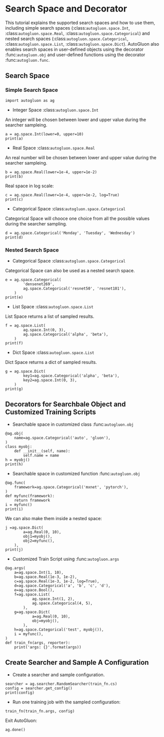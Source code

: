 # Search Space and Decorator

This tutorial explains the supported search spaces and how to use them, including
simple search spaces (:class:`autogluon.space.Int`, :class:`autogluon.space.Real`,
:class:`autogluon.space.Categorical`) and nested search spaces
(:class:`autogluon.space.Categorical`, :class:`autogluon.space.List`,
:class:`autogluon.space.Dict`).
AutoGluon also enables search spaces in user-defined objects using the decorator
:func:`autogluon.obj` and user-defined functions using the decorator
:func:`autogluon.func`.

## Search Space

### Simple Search Space

```{.python .input}
import autogluon as ag
```

- Integer Space :class:`autogluon.space.Int`

An integer will be chosen between lower and upper value during the
searcher sampleing.

```{.python .input}
a = ag.space.Int(lower=0, upper=10)
print(a)
```

- Real Space :class:`autogluon.space.Real`

An real number will be chosen between lower and upper value during the
searcher sampleing.

```{.python .input}
b = ag.space.Real(lower=1e-4, upper=1e-2)
print(b)
```

Real space in log scale:

```{.python .input}
c = ag.space.Real(lower=1e-4, upper=1e-2, log=True)
print(c)
```

- Categorical Space :class:`autogluon.space.Categorical`

Categorical Space will chooce one choice from all the possible values during
the searcher sampling.

```{.python .input}
d = ag.space.Categorical('Monday', 'Tuesday', 'Wednesday')
print(d)
```

### Nested Search Space

- Categorical Space :class:`autogluon.space.Categorical`

Categorical Space can also be used as a nested search space.

```{.python .input}
e = ag.space.Categorical(
        'densenet269',
        ag.space.Categorical('resnet50', 'resnet101'),
    )
print(e)
```

- List Space :class:`autogluon.space.List`

List Space returns a list of sampled results.

```{.python .input}
f = ag.space.List(
        ag.space.Int(0, 3),
        ag.space.Categorical('alpha', 'beta'),
    )
print(f)
```

- Dict Space :class:`autogluon.space.List`

Dict Space returns a dict of sampled results.

```{.python .input}
g = ag.space.Dict(
        key1=ag.space.Categorical('alpha', 'beta'),
        key2=ag.space.Int(0, 3),
    )
print(g)
```

## Decorators for Searchbale Object and Customized Training Scripts

- Searchable space in customized class :func:`autogluon.obj`

```{.python .input}
@ag.obj(
    name=ag.space.Categorical('auto', 'gluon'),
)
class myobj:
    def __init__(self, name):
        self.name = name
h = myobj()
print(h)
```

- Searchable space in customized function :func:`autogluon.obj`

```{.python .input}
@ag.func(
    framework=ag.space.Categorical('mxnet', 'pytorch'),
)
def myfunc(framework):
    return framework
i = myfunc()
print(i)
```

We can also make them inside a nested space:

```{.python .input}
j =ag.space.Dict(
        a=ag.Real(0, 10),
        obj1=myobj(),
        obj2=myfunc(),
    ),
print(j)
```

- Customized Train Script using :func:`autogluon.args`

```{.python .input}
@ag.args(
    a=ag.space.Int(1, 10),
    b=ag.space.Real(1e-3, 1e-2),
    c=ag.space.Real(1e-3, 1e-2, log=True),
    d=ag.space.Categorical('a', 'b', 'c', 'd'),
    e=ag.space.Bool(),
    f=ag.space.List(
            ag.space.Int(1, 2),
            ag.space.Categorical(4, 5),
        ),
    g=ag.space.Dict(
            a=ag.Real(0, 10),
            obj=myobj(),
        ),
    h=ag.space.Categorical('test', myobj()),
    i = myfunc(),
)
def train_fn(args, reporter):
    print('args: {}'.format(args))
```

## Create Searcher and Sample A Configuration

- Create a searcher and sample configuration.

```{.python .input}
searcher = ag.searcher.RandomSearcher(train_fn.cs)
config = searcher.get_config()
print(config)
```

- Run one training job with the sampled configuration:

```{.python .input}
train_fn(train_fn.args, config)
```

Exit AutoGluon:

```{.python .input}
ag.done()
```
